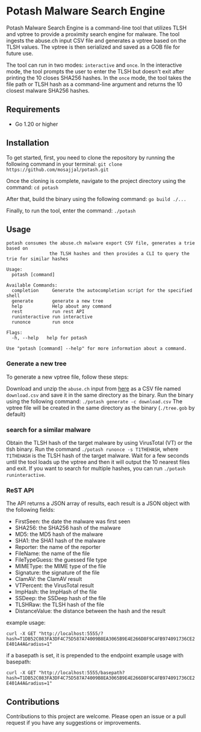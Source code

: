# Potash Malware Search Engine

Potash Malware Search Engine is a command-line tool that utilizes TLSH and vptree to provide a proximity search engine for malware. The tool ingests the abuse.ch input CSV file and generates a vptree based on the TLSH values. The vptree is then serialized and saved as a GOB file for future use.

The tool can run in two modes: `interactive` and `once`. In the interactive mode, the tool prompts the user to enter the TLSH but doesn't exit after printing the 10 closes SHA256 hashes. In the `once` mode, the tool takes the file path or TLSH hash as a command-line argument and returns the 10 closest malware SHA256 hashes.

## Requirements
- Go 1.20 or higher


## Installation
To get started, first, you need to clone the repository by running the following command in your terminal:
`git clone https://github.com/mosajjal/potash.git`

Once the cloning is complete, navigate to the project directory using the command:
`cd potash`

After that, build the binary using the following command:
`go build ./...`

Finally, to run the tool, enter the command:
`./potash`

## Usage

```
potash consumes the abuse.ch malware export CSV file, generates a trie based on
                the TLSH hashes and then provides a CLI to query the trie for similar hashes

Usage:
  potash [command]

Available Commands:
  completion     Generate the autocompletion script for the specified shell
  generate       generate a new tree
  help           Help about any command
  rest           run rest API
  runinteractive run interactive
  runonce        run once

Flags:
  -h, --help   help for potash

Use "potash [command] --help" for more information about a command.
```

### Generate a new tree

To generate a new vptree file, follow these steps:

Download and unzip the `abuse.ch` input from [here](https://bazaar.abuse.ch/export/csv/full/) as a CSV file named `download.csv` and save it in the same directory as the binary.
Run the binary using the following command: `./potash generate -c download.csv`
The vptree file will be created in the same directory as the binary (`./tree.gob` by default)

### search for a similar malware

Obtain the TLSH hash of the target malware by using VirusTotal (VT) or the tlsh binary.
Run the command `./potash runonce -s T1THEHASH`, where `T1THEHASH` is the TLSH hash of the target malware.
Wait for a few seconds until the tool loads up the vptree and then it will output the 10 nearest files and exit.
If you want to search for multiple hashes, you can run `./potash runinteractive`. 

### ReST API

The API returns a JSON array of results, each result is a JSON object with the following fields:
- FirstSeen: the date the malware was first seen
- SHA256: the SHA256 hash of the malware
- MD5: the MD5 hash of the malware
- SHA1: the SHA1 hash of the malware
- Reporter: the name of the reporter
- FileName: the name of the file
- FileTypeGuess: the guessed file type
- MIMEType: the MIME type of the file
- Signature: the signature of the file
- ClamAV: the ClamAV result
- VTPercent: the VirusTotal result
- ImpHash: the ImpHash of the file
- SSDeep: the SSDeep hash of the file
- TLSHRaw: the TLSH hash of the file
- DistanceValue: the distance between the hash and the result

example usage:

`curl -X GET "http://localhost:5555/?hash=T1DB52C083FA3DF4C75D587A74009B8EA3065B9E4E266D8F9C4FB974091736CE2E401A4A&radius=1"`

if a basepath is set, it is prepended to the endpoint
example usage with basepath:

`curl -X GET "http://localhost:5555/basepath?hash=T1DB52C083FA3DF4C75D587A74009B8EA3065B9E4E266D8F9C4FB974091736CE2E401A4A&radius=1"`

## Contributions

Contributions to this project are welcome. Please open an issue or a pull request if you have any suggestions or improvements.
